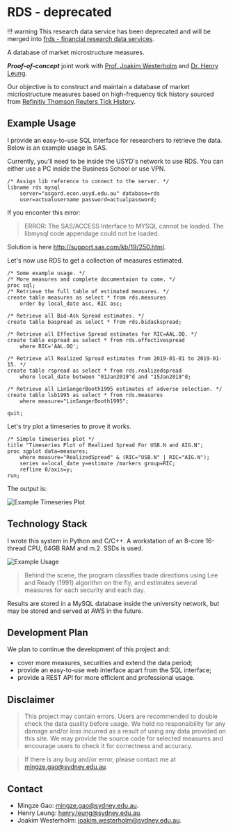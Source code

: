 # RDS - deprecated

!!! warning 
    This research data service has been deprecated and will be merged into 
    [frds - financial research data services](https://github.com/mgao6767/frds).

A database of market microstructure measures.

***Proof-of-concept*** joint work with [Prof. Joakim
Westerholm](https://business.sydney.edu.au/staff/joakim.westerholm) and [Dr.
Henry Leung](https://business.sydney.edu.au/staff/henry.leung).

Our objective is to construct and maintain a database of market micriostructure
measures based on high-frequency tick history sourced from [Refinitiv Thomson
Reuters Tick History](http://solutions.refinitiv.com/RefinitivTickHistory).

## Example Usage

I provide an easy-to-use SQL interface for researchers to retrieve the data.
Below is an example usage in SAS.

Currently, you'll need to be inside the USYD's network to use RDS. You can
either use a PC inside the Business School or use VPN.

```SAS linenums="1"
/* Assign lib reference to connect to the server. */
libname rds mysql 
	server="asgard.econ.usyd.edu.au" database=rds 
	user=actualusername password=actualpassword;
```

If you enconter this error:

> ERROR: The SAS/ACCESS Interface to MYSQL cannot be loaded. The libmysql code
> appendage could not be loaded.

Solution is here http://support.sas.com/kb/19/250.html.

Let's now use RDS to get a collection of measures estimated.

```SAS linenums="1"
/* Some example usage. */
/* More measures and complete documentaion to come. */
proc sql;
/* Retrieve the full table of estimated measures. */
create table measures as select * from rds.measures 
	order by local_date asc, RIC asc;

/* Retrieve all Bid-Ask Spread estimates. */
create table baspread as select * from rds.bidaskspread;

/* Retrieve all Effective Spread estimates for RIC=AAL.OQ. */
create table espread as select * from rds.effectivespread 
	where RIC='AAL.OQ';

/* Retrieve all Realized Spread estimates from 2019-01-01 to 2019-01-15. */
create table rspread as select * from rds.realizedspread 
	where local_date between "01Jan2019"d and "15Jan2019"d;

/* Retrieve all LinSangerBooth1995 estimates of adverse selection. */
create table lsb1995 as select * from rds.measures
	where measure="LinSangerBooth1995";

quit;
```
Let's try plot a timeseries to prove it works.

```SAS linenums="1"
/* Simple timeseries plot */
title "Timeseries Plot of Realized Spread For USB.N and AIG.N";
proc sgplot data=measures;
	where measure="RealizedSpread" & (RIC="USB.N" | RIC="AIG.N");
	series x=local_date y=estimate /markers group=RIC;
	refline 0/axis=y;
run;
```

The output is:

![Example Timeseries Plot](https://mingze-gao.com/images/AMG-demo-timeseries-plot.png)


## Technology Stack

I wrote this system in Python and C/C++. A workstation of an 8-core 16-thread
CPU, 64GB RAM and m.2. SSDs is used.

![Example Usage](https://mingze-gao.com/images/AMG-demo.gif)

> Behind the scene, the program classifies trade directions using Lee and Ready
> (1991) algorithm on the fly, and estimates several measures for each security
> and each day.

Results are stored in a MySQL database inside the university network, but may be
stored and served at AWS in the future.

## Development Plan

We plan to continue the development of this project and:

- cover more measures, securities and extend the data period;
- provide an easy-to-use web interface apart from the SQL interface;
- provide a REST API for more efficient and professional usage.


## Disclaimer

> This project may contain errors. Users are recommended to double check the
> data quality before usage. We hold no responsibility for any damage and/or
> loss incurred as a result of using any data provided on this site. We may
> provide the source code for selected measures and encourage users to check it
> for correctness and accuracy.

> If there is any bug and/or error, please contact me at
> [mingze.gao@sydney.edu.au](mailto:mingze.gao@sydney.edu.au).


## Contact

- Mingze Gao: [mingze.gao@sydney.edu.au](mailto:mingze.gao@sydney.edu.au).
- Henry Leung: [henry.leung@sydney.edu.au](mailto:henry.leung@sydney.edu.au).
- Joakim Westerholm: [joakim.westerholm@sydney.edu.au](mailto:joakim.westerholm@sydney.edu.au).